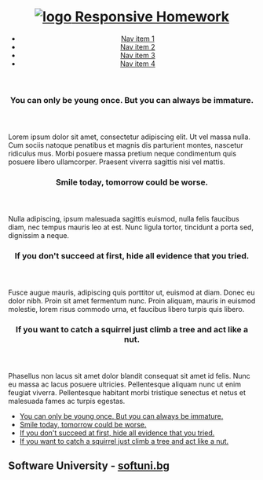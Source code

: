 <!DOCTYPE html>
<html>
<head lang="en">
    <meta charset="UTF-8">
    <title>P01-UnresponsiveHomework</title>
    <link href="P01-UnresponsiveHomework.css" rel="stylesheet" />
</head>
<body>
<div id="wrapper">
    <header>
        <h1>
            <a href="#">
                <img src="http://s27.postimg.org/uc340h1zn/logo_softuni.png" alt="logo" />
                <span>Responsive Homework</span>
            </a>
        </h1>
        <nav>
            <ul>
                <li>
                    <a href="#">Nav item 1</a>
                </li>
                <li>
                    <a href="#">Nav item 2</a>
                </li>
                <li>
                    <a href="#">Nav item 3</a>
                </li>
                <li>
                    <a href="#">Nav item 4</a>
                </li>
            </ul>
        </nav>
    </header>
    <section>
        <article>
            <header>
                <h1>You can only be young once. But you can always be immature.</h1>
            </header>
            <div>
                <p>
                    Lorem ipsum dolor sit amet, consectetur adipiscing elit. Ut vel massa
                    nulla. Cum sociis natoque penatibus et magnis dis parturient montes, nascetur
                    ridiculus mus. Morbi posuere massa pretium neque condimentum quis posuere
                    libero ullamcorper. Praesent viverra sagittis nisi vel mattis.
                </p>
            </div>
        </article>
        <article>
            <header>
                <h1>Smile today, tomorrow could be worse.</h1>
            </header>
            <div>
                <p>
                    Nulla adipiscing, ipsum malesuada sagittis euismod, nulla felis faucibus
                    diam, nec tempus mauris leo at est. Nunc ligula tortor, tincidunt a porta
                    sed, dignissim a neque.
                </p>
            </div>
        </article>
        <article>
            <header>
                <h1>If you don't succeed at first, hide all evidence that you tried.</h1>
            </header>
            <div>
                <p>
                    Fusce augue mauris,
                    adipiscing quis porttitor ut, euismod at diam. Donec eu dolor nibh. Proin
                    sit amet fermentum nunc. Proin aliquam, mauris in euismod molestie, lorem
                    risus commodo urna, et faucibus libero turpis quis libero.
                </p>
            </div>
        </article>
        <article>
            <header>
                <h1>If you want to catch a squirrel just climb a tree and act like a nut.</h1>
            </header>
            <div>
                <p>
                    Phasellus non lacus sit amet dolor blandit consequat sit amet id felis.
                    Nunc eu massa ac lacus posuere ultricies. Pellentesque aliquam nunc ut
                    enim feugiat viverra. Pellentesque habitant morbi tristique senectus et
                    netus et malesuada fames ac turpis egestas.
                </p>
            </div>
        </article>
    </section>
    <aside class="news">
        <div>
            <ul>
                <li class="block">
                    <a href="#">You can only be young once. But you can always be immature.</a>
                </li>
                <li class="block">
                    <a href="#">Smile today, tomorrow could be worse.</a>
                </li>
                <li class="block">
                    <a href="#">If you don't succeed at first, hide all evidence that you tried.</a>
                </li>
                <li class="block">
                    <a href="#">If you want to catch a squirrel just climb a tree and act like a nut.</a>
                </li>
            </ul>
        </div>
    </aside>
    <footer>
        <h2>
            Software University - <a href="http://softuni.bg">softuni.bg</a>
        </h2>
    </footer>
</div>
</body>
</html>
